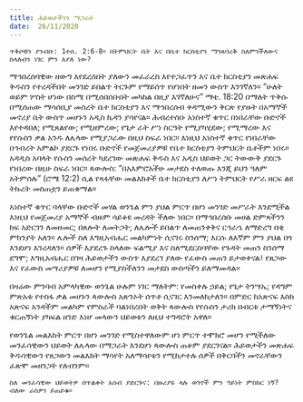 ```yaml
---
title: ሕይወታችንን ማጋራት
date:  26/11/2020
---
```


`ጥቅሶቹን ያንብቡ: 1ተሰ. 2:6-8። በትምህርት ቤት እና በቤተ ክርስቲያን ማንጸባረቅ ስለምንችለውና ስላለብን ነገር ምን እያለ ነው?`

ማኅበረሰባዊው ዘውግ እየደረሰበት ያለውን መፈራረስ እየተጋፈጥን እና ቤተ ክርስቲያን መጽሐፍ ቅዱስን የተረዳችበት መንገድ ይበልጥ ትርጉም የማይሰጥ የሆነበት ዘመን ውስጥ እንገኛለን። “ሁለት ወይም ሦስት ሆነው በስሜ በሚሰበሰቡበት መካከል በዚያ እገኛለሁና” ማቴ. 18:20 በማለት ጥቅሱ በሚሰጠው ማሳሰቢያ መሰረት ቤተ ክርስቲያን እና ማኅበረሰብ ቀዳሚውን ቅርጽ የያዙት በአማኞች መኖሪያ ቤት ውስጥ መሆኑን አዲስ ኪዳን ያሳየናል። ሕብረተሰቡ አነስተኛ ቁጥር በነበራቸው ቡድኖች እየተዳበለ; የሚጸልየው; የሚዘምረው; የጌታ ራት ሥነ ስርዓት የሚያካሂደው; የሚማረው እና የየሱስን ቃል አንዱ ለሌላው የሚያጋራው በዚህ ስፍራ ነበር። እነዚህ አነስተኛ ቁጥር የነበራቸው በኅብረት አምልኮ ያደርጉ የነበሩ ቡድኖች የመጀመሪያዎቹ የቤተ ክርስቲያን ትምህርት ቤቶችም ነበሩ። አዳዲስ አባላት የሱስን መሰረት ካደረገው መጽሐፍ ቅዱስ እና አዲስ ህይወት ጋር ትውውቅ ያደርጉ የነበረው በዚሁ ስፍራ ነበር። ጳውሎስ: “በአእምሮአችሁ መታደስ ተለወጡ እንጂ ይህን ዓለም አትምሰሉ” (ሮሜ 12:2) ሲል የጻፋቸው መልእክቶች ቤተ ክርስቲያን ለሥነ ትምህርት የሥራ ዘርፍ ልዩ ትኩረት መስጠቷን ይጠቁማል።

አነስተኛ ቁጥር ባላቸው ቡድኖች መሃል ወንጌል ምን ያህል ምርጥ በሆነ መንገድ መሥራት እንደሚችል እነዚህ የመጀመሪያ አማኞች ብዙም ሳይቆዩ መረዳት ችለው ነበር። በማኅበረሰቡ መሀል ድምጻችንን ከፍ አድርገን ለመዘመር; በጸሎት ለመትጋት; ለሌሎች ይበልጥ ለመጠንቀቅና ርኅራኄ ለማድረግ በቂ ምክንያት አለን። ሌሎች ስለ እግዚአብሔር መልካምነት ሲናገሩ ስንሰማ; እርሱ ለእኛም ምን ያህል በጎ እንደሆነ እንረዳለን። ሰዎች እያደረጉ ስላለው ፍልሚያ እና ስለሚደርስባቸው የጉዳት መጠን ስንሰማ ደግሞ; እግዚአብሔር በገዛ ሕይወታችን ውስጥ እያደረገ ያለው የፈውስ  			  መጠን ይታወቀናል፤ የጸጋው እና የፈውስ መሣሪያዎቹ ለመሆን የሚያስችለንን መታደስ ውስጣችን ይለማመዳል።

በዛሬው ምንባብ አምላካዊው ወንጌል ሁሉም ነገር ማለትም: የመስቀሉ ኃይል; የጌታ ትንሣኤ; የዳግም ምጽአቱ የተስፋ ቃል መሆኑን ጳውሎስ አጽንኦት ሰጥቶ ሲናገር እንመለከታለን። በምድር ከአጽናፍ እስከ አጽናፍ አንዳችም መልካም የምስራች ባልነበረበት ወቅት ጳውሎስ የየሱስን ታሪክ በብርቱ ታማኝነትና ቁርጠኝነት ያካፍል ዘንድ እነሆ መላውን ህይወቱን ለዚህ ተግዳሮት አዋለ።

የወንጌል መልእክት ምርጥ በሆነ መንገድ የሚስተዋለውም ሆነ ምርጥ ተሞክሮ መሆን የሚችለው መንፈሳዊውን ህይወት ለሌላው በማጋራት እንደሆነ ጳውሎስ ጠቆም ያደርገናል። ሕይወታችን መጽሐፍ ቅዱሳዊውን የጸጋውን መልእክት ማሳየት አለማሳየቱን የሚከታተሉ ሰዎች በቅርባችን መኖራቸውን ፈጽሞ መዘንጋት የለብንም።

`ስለ መንፈሳዊው ህይወትዎ በጥልቀት አሰብ ያድርጉና: በዙሪያዬ ላሉ ወገኖች ምን ዓይነት ምስክር ነኝ? ብለው ራስዎን ይጠይቁ።`